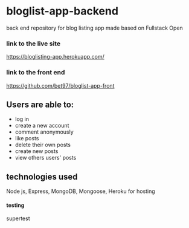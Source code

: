 # bloglist-app-backend
back end repository for blog listing app made based on Fullstack Open

### link to the live site
https://bloglisting-app.herokuapp.com/

### link to the front end
https://github.com/bet97/bloglist-app-front

## Users are able to:

- log in
- create a new account
- comment anonymously
- like posts
- delete their own posts
- create new posts
- view others users' posts

## technologies used

Node js, Express, MongoDB, Mongoose, 
Heroku for hosting

#### testing
supertest
